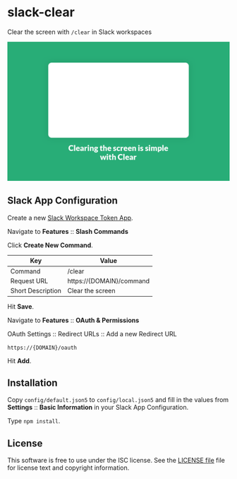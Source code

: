# slack-clear

Clear the screen with `/clear` in Slack workspaces

![example](https://raw.githubusercontent.com/bertrandom/slack-clear/master/static/img/clear-1600.png)

## Slack App Configuration

Create a new [Slack Workspace Token App](https://api.slack.com/apps/new_app_token).

Navigate to **Features** :: **Slash Commands**

Click **Create New Command**.

Key                 | Value            |
--------------------|------------------|
Command             | /clear           |
Request URL         | https://{DOMAIN}/command |
Short Description   | Clear the screen |

Hit **Save**.

Navigate to **Features** :: **OAuth & Permissions**

OAuth Settings :: Redirect URLs :: Add a new Redirect URL

```
https://{DOMAIN}/oauth
```

Hit **Add**.

## Installation

Copy `config/default.json5` to `config/local.json5` and fill in the values from **Settings** :: **Basic Information** in your Slack App Configuration.

Type `npm install`.

## License

This software is free to use under the ISC license. See the [LICENSE file][] file for license text and copyright information.

[LICENSE file]: https://github.com/bertrandom/slack-clear/blob/master/LICENSE.md